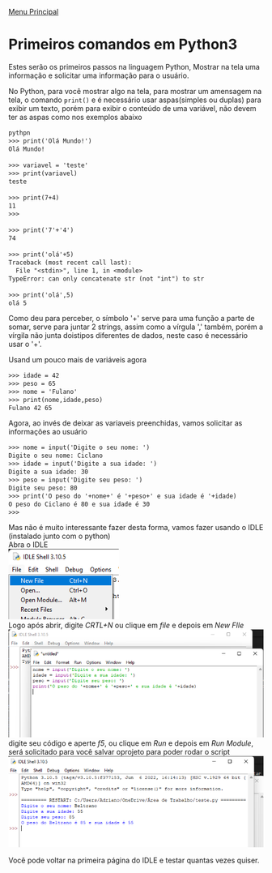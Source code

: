 [Menu Principal](/README.md/)

# Primeiros comandos em Python3

Estes serão os primeiros passos na linguagem Python, Mostrar na tela uma informação e solicitar uma informação para o usuário.

No Python, para você mostrar algo na tela, para mostrar um amensagem na tela, o comando `print()` e é necessário usar aspas(simples ou duplas) para exibir um texto, porém para exibir o conteúdo de uma variável, não devem ter as aspas como nos exemplos abaixo  
```
pythpn
>>> print('Olá Mundo!')
Olá Mundo!

>>> variavel = 'teste'
>>> print(variavel)
teste

>>> print(7+4)
11
>>>

>>> print('7'+'4')
74

>>> print('olá'+5)
Traceback (most recent call last):
  File "<stdin>", line 1, in <module>
TypeError: can only concatenate str (not "int") to str

>>> print('olá',5)
olá 5
```
Como deu para perceber, o símbolo '+' serve para uma função a parte de somar, serve para juntar 2 strings, assim como a vírgula ',' também, porém a vírgila não junta doistipos diferentes de dados, neste caso é necessário usar o '+'.  

Usand um pouco mais de variáveis agora  
```
>>> idade = 42
>>> peso = 65
>>> nome = 'Fulano'
>>> print(nome,idade,peso)
Fulano 42 65
```
Agora, ao invés de deixar as variaveis preenchidas, vamos solicitar as informações ao usuário
```
>>> nome = input('Digite o seu nome: ')
Digite o seu nome: Ciclano
>>> idade = input('Digite a sua idade: ')
Digite a sua idade: 30
>>> peso = input('Digite seu peso: ')
Digite seu peso: 80
>>> print('O peso do '+nome+' é '+peso+' e sua idade é '+idade)
O peso do Ciclano é 80 e sua idade é 30
>>>
```
Mas não é muito interessante fazer desta forma, vamos fazer usando o IDLE (instalado junto com o python)  
Abra o IDLE  
![](/Imagens/aula4-img01.png)  
Logo após abrir, digite *CRTL+N* ou clique em *file* e depois em *New FIle*  
![](/Imagens/aula4-img02.png)  
digite seu código e aperte *f5*, ou clique em *Run* e depois em *Run Module*, será solicitado para você salvar oprojeto para poder rodar o script  
![](/Imagens/aula4-img03.png)  

Você pode voltar na primeira página do IDLE e testar quantas vezes quiser.